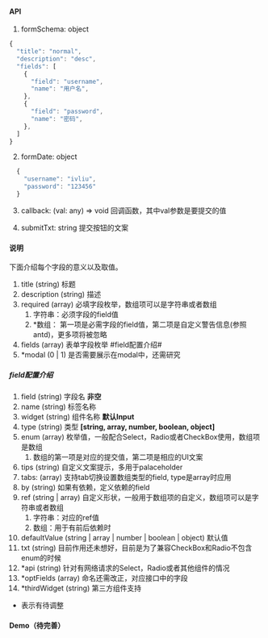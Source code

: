 #### API

1. formSchema: object
```js
{
  "title": "normal",
  "description": "desc",
  "fields": [
    {
      "field": "username",
      "name": "用户名",
    },
    {
      "field": "password",
      "name": "密码",
    },
  ]
}
```

2. formDate: object
```js
  {
    "username": "ivliu",
    "password": "123456"
  }
```

3. callback: (val: any) => void
回调函数，其中val参数是要提交的值

4. submitTxt: string
提交按钮的文案

#### 说明

下面介绍每个字段的意义以及取值。

1. title   (string)   标题
2. description   (string)   描述
3. required   (array)   必填字段枚举，数组项可以是字符串或者数组
   1. 字符串：必须字段的field值
   2. *数组： 第一项是必需字段的field值，第二项是自定义警告信息(参照antd)，更多项将被忽略
4. fields   (array)   表单字段枚举  #field配置介绍#
5. *modal   (0 | 1)   是否需要展示在modal中，还需研究



##### field配置介绍

1. field   (string)   字段名  **非空**
2. name   (string)   标签名称 
3. widget   (string)   组件名称  **默认Input**
4. type   (string)   类型 **[string, array, number, boolean, object]**
5. enum   (array)   枚举值，一般配合Select，Radio或者CheckBox使用，数组项是数组
   1. 数组的第一项是对应的提交值，第二项是相应的UI文案
6. tips   (string)   自定义文案提示，多用于palaceholder
7. tabs: (array)    支持tab切换设置数组类型的field, type是array时应用
8. by   (string)   如果有依赖，定义依赖的field
9. ref   (string | array)   自定义形状，一般用于数组项的自定义，数组项可以是字符串或者数组
   1. 字符串：对应的ref值
   2. 数组：用于有前后依赖时
10. defaultValue   (string | array | number | boolean | object)   默认值
11. txt   (string)   目前作用还未想好，目前是为了兼容CheckBox和Radio不包含enum的时候
12. *api   (string)   针对有网络请求的Select，Radio或者其他组件的情况
13. *optFields   (array)   命名还需改正，对应接口中的字段
14. *thirdWidget   (string)   第三方组件支持


* 表示有待调整

#### Demo（待完善）
